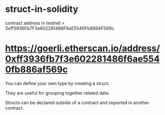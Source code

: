 # struct-in-solidity


 contract address in testnet = 0xff3936Fb7F3e602281486F6aE5540Fb886AF569c

 # https://goerli.etherscan.io/address/0xff3936fb7f3e602281486f6ae5540fb886af569c

You can define your own type by creating a struct.

They are useful for grouping together related data.

Structs can be declared outside of a contract and imported in another contract.

